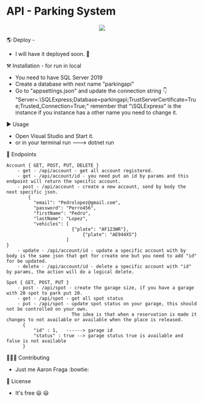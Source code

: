# API - Parking System 

<p align="center">
    <img src="https://skillicons.dev/icons?i=git,cs,dotnet,azure,visualstudio" />
</p>

🌎 Deploy -  

 - I will have it deployed soon. 🙂

 ⚒️ Installation - for run in local

 - You need to have SQL Server 2019
 - Create a database with next name "parkingapi"
 - Go to "appsettings.json" and update the connection string 👇
    "Server=.\\SQLExpress;Database=parkingapi;TrustServerCertificate=True;Trusted_Connection=True;"
        remember that "\\SQLExpress" is the instance if you instance has a other name you need to change it.

▶️ Usage 

 - Open Visual Studio and Start it.
 - or in your terminal run ---> dotnet run 

📍 Endpoints
````
Account { GET, POST, PUT, DELETE }
    - get - /api/account - get all account registered.
    - get - /api/account/id - you need put an id by params and this endpoint will return the specific account.
    - post - /api/account - create a new account, send by body the next specific json.
        {
          "email": "Pedrolopez@gmail.com", 
          "password": "Perro456",
          "firstName": "Pedro",
          "lastName": "Lopez",
          "vehicles": [ 
                        {"plate": "AF123WR"},
		                    {"plate": "AE944XS"} 
                      ]
}
    - update - /api/account/id - update a specific account with by body is the same json that get for create one but you need to add "id" for be updated.
    - delete - /api/account/id - delete a specific account with "id" by params, the action will do a logical delete. 
````
````
Spot { GET, POST, PUT }
    - post - /api/spot - create the garage size, if you have a garage with 20 spot to park put 20.
    - get - /api/spot - get all spot status
    - put - /api/spot - update spot status on your garage, this should not be controlled on your own. 
                        The idea is that when a reservation is made it changes to not available or available when the place is released.
      {
	      "id" : 1,   ------> garage id
	      "status" : true --> garage status true is available and false is not available
      }

````

🧗🏽‍♂️ Contributing

 - Just me Aaron Fraga :bowtie:

🔖 License

 - It's free :smiley: :smiley:
